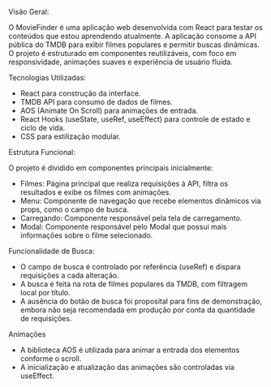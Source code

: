 Visão Geral:

O MovieFinder é uma aplicação web desenvolvida com React para testar os conteúdos que estou aprendendo atualmente. A aplicação consome a API pública do TMDB para exibir filmes populares e permitir buscas dinâmicas. O projeto é estruturado em componentes reutilizáveis, com foco em responsividade, animações suaves e experiência de usuário fluida.

Tecnologias Utilizadas:

- React para construção da interface.
- TMDB API para consumo de dados de filmes.
- AOS (Animate On Scroll) para animações de entrada.
- React Hooks (useState, useRef, useEffect) para controle de estado e ciclo de vida.
- CSS para estilização modular.

Estrutura Funcional:

O projeto é dividido em componentes principais inicialmente:

- Filmes: Página principal que realiza requisições à API, filtra os resultados e exibe os filmes com animações.
- Menu: Componente de navegação que recebe elementos dinâmicos via props, como o campo de busca.
- Carregando: Componente responsável pela tela de carregamento.
- Modal: Componente responsável pelo Modal que possui mais informações sobre o filme selecionado.

Funcionalidade de Busca:

- O campo de busca é controlado por referência (useRef) e dispara requisições a cada alteração.
- A busca é feita na rota de filmes populares da TMDB, com filtragem local por título.
- A ausência do botão de busca foi proposital para fins de demonstração, embora não seja recomendada em produção por conta da quantidade de requisições.

Animações
- A biblioteca AOS é utilizada para animar a entrada dos elementos conforme o scroll.
- A inicialização e atualização das animações são controladas via useEffect.
